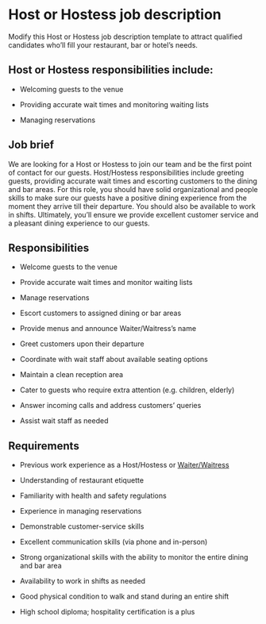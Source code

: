 # Host or Hostess job description
Modify this Host or Hostess job description template to attract qualified candidates who’ll fill your restaurant, bar or hotel’s needs.


## Host or Hostess responsibilities include:
* Welcoming guests to the venue

* Providing accurate wait times and monitoring waiting lists

* Managing reservations


## Job brief

We are looking for a Host or Hostess to join our team and be the first point of contact for our guests.
Host/Hostess responsibilities include greeting guests, providing accurate wait times and escorting customers to the dining and bar areas. For this role, you should have solid organizational and people skills to make sure our guests have a positive dining experience from the moment they arrive till their departure. You should also be available to work in shifts.
Ultimately, you’ll ensure we provide excellent customer service and a pleasant dining experience to our guests.


## Responsibilities

* Welcome guests to the venue

* Provide accurate wait times and monitor waiting lists

* Manage reservations

* Escort customers to assigned dining or bar areas

* Provide menus and announce Waiter/Waitress’s name

* Greet customers upon their departure

* Coordinate with wait staff about available seating options

* Maintain a clean reception area

* Cater to guests who require extra attention (e.g. children, elderly)

* Answer incoming calls and address customers’ queries

* Assist wait staff as needed


## Requirements

* Previous work experience as a Host/Hostess or <a href="https://resources.workable.com/waiter-or-waitress-job-description" target="_blank" rel="noopener">Waiter/Waitress</a>

* Understanding of restaurant etiquette

* Familiarity with health and safety regulations

* Experience in managing reservations

* Demonstrable customer-service skills

* Excellent communication skills (via phone and in-person)

* Strong organizational skills with the ability to monitor the entire dining and bar area

* Availability to work in shifts as needed

* Good physical condition to walk and stand during an entire shift

* High school diploma; hospitality certification is a plus
